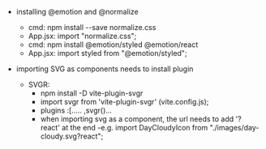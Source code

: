- installing @emotion and @normalize
    - cmd: npm install --save normalize.css
    - App.jsx: import "normalize.css";
    - cmd: npm install @emotion/styled @emotion/react
    - App.jsx: import styled from "@emotion/styled";

- importing SVG as components needs to install plugin
    - SVGR: 
        - npm install -D vite-plugin-svgr
        - import svgr from 'vite-plugin-svgr' (vite.config.js);
        - plugins :[.....   ,svgr()...
        - when importing svg as a component, the url needs to add '?react' at the end
            -e.g. import DayCloudyIcon from "./images/day-cloudy.svg?react";